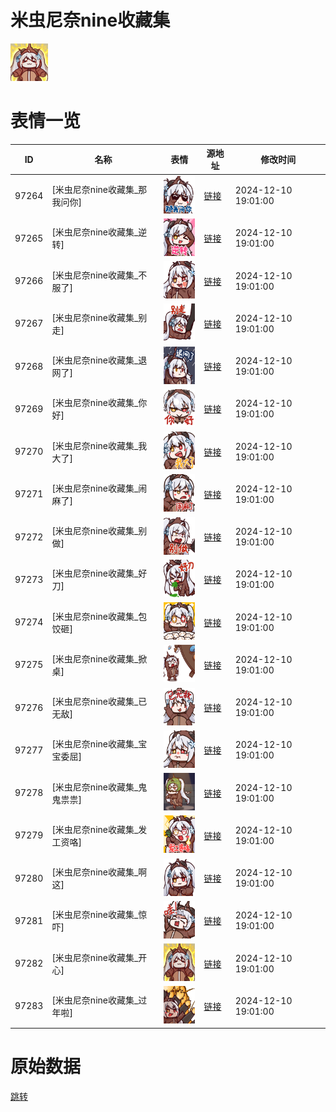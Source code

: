 # 米虫尼奈nine收藏集

<img src="./cover.png" height="60" alt="cover" />

# 表情一览

|ID|名称|表情|源地址|修改时间|
|----|----|----|----|----|
|97264|[米虫尼奈nine收藏集_那我问你]|<img src="./pic/097264_%5B米虫尼奈nine收藏集_那我问你%5D.png" height="60" alt="那我问你"/>|[链接](https://i0.hdslb.com/bfs/garb/b2f42daef70a9104e9b24d357bdaf76b8c0bbe5a.png)|2024-12-10 19:01:00|
|97265|[米虫尼奈nine收藏集_逆转]|<img src="./pic/097265_%5B米虫尼奈nine收藏集_逆转%5D.png" height="60" alt="逆转"/>|[链接](https://i0.hdslb.com/bfs/garb/33c78ae21a07d3a2415fab5e4bbe29deefc2ae6c.png)|2024-12-10 19:01:00|
|97266|[米虫尼奈nine收藏集_不服了]|<img src="./pic/097266_%5B米虫尼奈nine收藏集_不服了%5D.png" height="60" alt="不服了"/>|[链接](https://i0.hdslb.com/bfs/garb/bf9235908f7cd2464e4aa0a8c01fe97ee201f170.png)|2024-12-10 19:01:00|
|97267|[米虫尼奈nine收藏集_别走]|<img src="./pic/097267_%5B米虫尼奈nine收藏集_别走%5D.png" height="60" alt="别走"/>|[链接](https://i0.hdslb.com/bfs/garb/5ebd8408ebe98308bccaf7f93d3dff47583a453a.png)|2024-12-10 19:01:00|
|97268|[米虫尼奈nine收藏集_退网了]|<img src="./pic/097268_%5B米虫尼奈nine收藏集_退网了%5D.png" height="60" alt="退网了"/>|[链接](https://i0.hdslb.com/bfs/garb/6632df8ca1d9b4e5e1adcc670e5dc9e6b6333da9.png)|2024-12-10 19:01:00|
|97269|[米虫尼奈nine收藏集_你好]|<img src="./pic/097269_%5B米虫尼奈nine收藏集_你好%5D.png" height="60" alt="你好"/>|[链接](https://i0.hdslb.com/bfs/garb/c40be49040de3cb48cfe2a1426fd49a2059d76bd.png)|2024-12-10 19:01:00|
|97270|[米虫尼奈nine收藏集_我大了]|<img src="./pic/097270_%5B米虫尼奈nine收藏集_我大了%5D.png" height="60" alt="我大了"/>|[链接](https://i0.hdslb.com/bfs/garb/0944817fe7693132c204750577981828cbe9a2d9.png)|2024-12-10 19:01:00|
|97271|[米虫尼奈nine收藏集_闹麻了]|<img src="./pic/097271_%5B米虫尼奈nine收藏集_闹麻了%5D.png" height="60" alt="闹麻了"/>|[链接](https://i0.hdslb.com/bfs/garb/b5e4a46be696020f0ad1713e10c82c9d9b2ed15c.png)|2024-12-10 19:01:00|
|97272|[米虫尼奈nine收藏集_别做]|<img src="./pic/097272_%5B米虫尼奈nine收藏集_别做%5D.png" height="60" alt="别做"/>|[链接](https://i0.hdslb.com/bfs/garb/85b99281b5f39d1ee5e28747b9548670685874c8.png)|2024-12-10 19:01:00|
|97273|[米虫尼奈nine收藏集_好刀]|<img src="./pic/097273_%5B米虫尼奈nine收藏集_好刀%5D.png" height="60" alt="好刀"/>|[链接](https://i0.hdslb.com/bfs/garb/9999ba10153e1db63751abe967b0f7a034175fb0.png)|2024-12-10 19:01:00|
|97274|[米虫尼奈nine收藏集_包饺砸]|<img src="./pic/097274_%5B米虫尼奈nine收藏集_包饺砸%5D.png" height="60" alt="包饺砸"/>|[链接](https://i0.hdslb.com/bfs/garb/074d2dd90b864b99fcb89262b4ea79deecc90731.png)|2024-12-10 19:01:00|
|97275|[米虫尼奈nine收藏集_掀桌]|<img src="./pic/097275_%5B米虫尼奈nine收藏集_掀桌%5D.png" height="60" alt="掀桌"/>|[链接](https://i0.hdslb.com/bfs/garb/8ced089fb0660ed4f94e1f59c733bc05cf684309.png)|2024-12-10 19:01:00|
|97276|[米虫尼奈nine收藏集_已无敌]|<img src="./pic/097276_%5B米虫尼奈nine收藏集_已无敌%5D.png" height="60" alt="已无敌"/>|[链接](https://i0.hdslb.com/bfs/garb/2e79a6a878ee46c899ff42d5fc1f93a37aec779b.png)|2024-12-10 19:01:00|
|97277|[米虫尼奈nine收藏集_宝宝委屈]|<img src="./pic/097277_%5B米虫尼奈nine收藏集_宝宝委屈%5D.png" height="60" alt="宝宝委屈"/>|[链接](https://i0.hdslb.com/bfs/garb/fee88be2e59702064bd35eeb8d9d2eb4962149e0.png)|2024-12-10 19:01:00|
|97278|[米虫尼奈nine收藏集_鬼鬼祟祟]|<img src="./pic/097278_%5B米虫尼奈nine收藏集_鬼鬼祟祟%5D.png" height="60" alt="鬼鬼祟祟"/>|[链接](https://i0.hdslb.com/bfs/garb/b1b78f0db6faab799fd1e3739c35fec42bbe78fb.png)|2024-12-10 19:01:00|
|97279|[米虫尼奈nine收藏集_发工资咯]|<img src="./pic/097279_%5B米虫尼奈nine收藏集_发工资咯%5D.png" height="60" alt="发工资咯"/>|[链接](https://i0.hdslb.com/bfs/garb/e4b1f42342edaef8cbcfcb009234d0aac6e73ab9.png)|2024-12-10 19:01:00|
|97280|[米虫尼奈nine收藏集_啊这]|<img src="./pic/097280_%5B米虫尼奈nine收藏集_啊这%5D.png" height="60" alt="啊这"/>|[链接](https://i0.hdslb.com/bfs/garb/ff8c5d24c347bf56f9e7a1d5b9d7bb042adb4cad.png)|2024-12-10 19:01:00|
|97281|[米虫尼奈nine收藏集_惊吓]|<img src="./pic/097281_%5B米虫尼奈nine收藏集_惊吓%5D.png" height="60" alt="惊吓"/>|[链接](https://i0.hdslb.com/bfs/garb/1e3717f026eae58e932bb2db04ffe1eb5ba9abd9.png)|2024-12-10 19:01:00|
|97282|[米虫尼奈nine收藏集_开心]|<img src="./pic/097282_%5B米虫尼奈nine收藏集_开心%5D.png" height="60" alt="开心"/>|[链接](https://i0.hdslb.com/bfs/garb/068636a2871ce1791548eb4883140f912833a64b.png)|2024-12-10 19:01:00|
|97283|[米虫尼奈nine收藏集_过年啦]|<img src="./pic/097283_%5B米虫尼奈nine收藏集_过年啦%5D.png" height="60" alt="过年啦"/>|[链接](https://i0.hdslb.com/bfs/garb/645774420ce9e071e24de0d932a3f19788bf42ba.png)|2024-12-10 19:01:00|

# 原始数据

[跳转](./raw.json)

